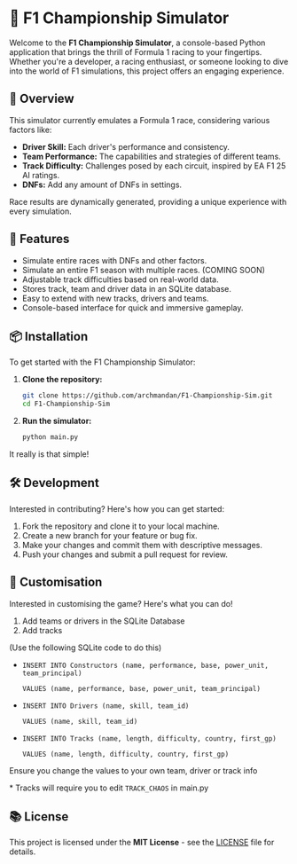 # 🏁 F1 Championship Simulator

Welcome to the **F1 Championship Simulator**, a console-based Python application that brings the thrill of Formula 1 racing to your fingertips. Whether you're a developer, a racing enthusiast, or someone looking to dive into the world of F1 simulations, this project offers an engaging experience.

## 🚗 Overview

This simulator currently emulates a Formula 1 race, considering various factors like:

- **Driver Skill:** Each driver's performance and consistency.
- **Team Performance:** The capabilities and strategies of different teams.
- **Track Difficulty:** Challenges posed by each circuit, inspired by EA F1 25 AI ratings.
- **DNFs:** Add any amount of DNFs in settings.

Race results are dynamically generated, providing a unique experience with every simulation.

## 🔧 Features

- Simulate entire races with DNFs and other factors.
- Simulate an entire F1 season with multiple races. (COMING SOON)
- Adjustable track difficulties based on real-world data.
- Stores track, team and driver data in an SQLite database.
- Easy to extend with new tracks, drivers and teams.
- Console-based interface for quick and immersive gameplay.

## 📦 Installation

To get started with the F1 Championship Simulator:

1. **Clone the repository:**
    
    ```bash
    git clone https://github.com/archmandan/F1-Championship-Sim.git
    cd F1-Championship-Sim
    ```

2. **Run the simulator:**
    
    ```bash
    python main.py
    ```

It really is that simple!

## 🛠️ Development

Interested in contributing? Here's how you can get started:

1. Fork the repository and clone it to your local machine.
2. Create a new branch for your feature or bug fix.
3. Make your changes and commit them with descriptive messages.
4. Push your changes and submit a pull request for review.

## 📝 Customisation
Interested in customising the game? Here's what you can do!

1. Add teams or drivers in the SQLite Database
2. Add tracks

(Use the following SQLite code to do this)

- ```INSERT INTO Constructors (name, performance, base, power_unit, team_principal)```

    ```VALUES (name, performance, base, power_unit, team_principal)```

- ```INSERT INTO Drivers (name, skill, team_id)```

    ```VALUES (name, skill, team_id)```

- ```INSERT INTO Tracks (name, length, difficulty, country, first_gp)```

    ```VALUES (name, length, difficulty, country, first_gp)```

Ensure you change the values to your own team, driver or track info

\* Tracks will require you to edit `TRACK_CHAOS` in main.py

## 📚 License

This project is licensed under the **MIT License** - see the [LICENSE](LICENSE) file for details.

